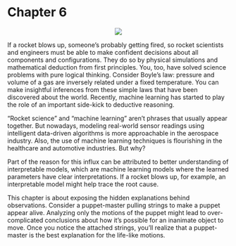 # Chapter 6

<p align="center"><a href="http://tensorflowbook.com" target="_blank"><img src="http://tensorflowbook.com/imgs/ch06_main.png"/></a></p>

If a rocket blows up, someone’s probably getting fired, so rocket scientists and engineers must be able to make confident decisions about all components and configurations. They do so by physical simulations and mathematical deduction from first principles. You, too, have solved science problems with pure logical thinking. Consider Boyle’s law: pressure and volume of a gas are inversely related under a fixed temperature. You can make insightful inferences from these simple laws that have been discovered about the world. Recently, machine learning has started to play the role of an important side-kick to deductive reasoning.

“Rocket science” and “machine learning” aren’t phrases that usually appear together.  But nowadays, modeling real-world sensor readings using intelligent data-driven algorithms is more approachable in the aerospace industry. Also, the use of machine learning techniques is flourishing in the healthcare and automotive industries. But why?

Part of the reason for this influx can be attributed to better understanding of interpretable models, which are machine learning models where the learned parameters have clear interpretations. If a rocket blows up, for example, an interpretable model might help trace the root cause.

This chapter is about exposing the hidden explanations behind observations. Consider a puppet-master pulling strings to make a puppet appear alive. Analyzing only the motions of the puppet might lead to over-complicated conclusions about how it’s possible for an inanimate object to move. Once you notice the attached strings, you’ll realize that a puppet-master is the best explanation for the life-like motions. 
